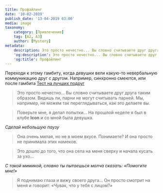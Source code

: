 ```yaml
---
title: Профайлинг
date: '10-02-2019'
publish_date: '13-04-2019 03:00'
media: image
taxonomy:
    category: [Привлечение]
    tag: [A2, A3]
    author: [Mystery]
metadata:
    description: Это просто нечестно... Вы словно считываете друг друга таким образом.
    'og:description': Это просто нечестно... Вы словно считываете друг друга таким образом.
    'og:title': Профайлинг
---
```


Переходи к этому гамбиту, когда девушки вели какую-то невербальную коммуникацию друг с другом. Например, синхронно смеются, или после гамбита [Тест на лучших подруг](/gambits/a2-55 "Тест на лучших подруг")

> Это просто нечестно... Вы словно считываете друг друга таким образом. Видишь ли, парни не могут считывать парней. Мы, например, не можем так переглядываться, как это делаете вы. 

> Поверьте мне, я делал попытки... На прошлой неделе я был в клубе **Icon** и со мной была девушка. 

_Сделай небольшую паузу_ 

> Она очень милая, но не в моем вкусе. Понимаете? И она просто не принимала этих намеков.

> Это дошло до того, что она села на меня сверху и начала кусать за ухо... 

_С такой мимикой, словно ты пытаешься молча сказать: «Помогите мне!»_

> Я поднимаю глаза и вижу своего друга... Он просто смотрит на меня и говорит: «Чувак, что у тебя с лицом?»